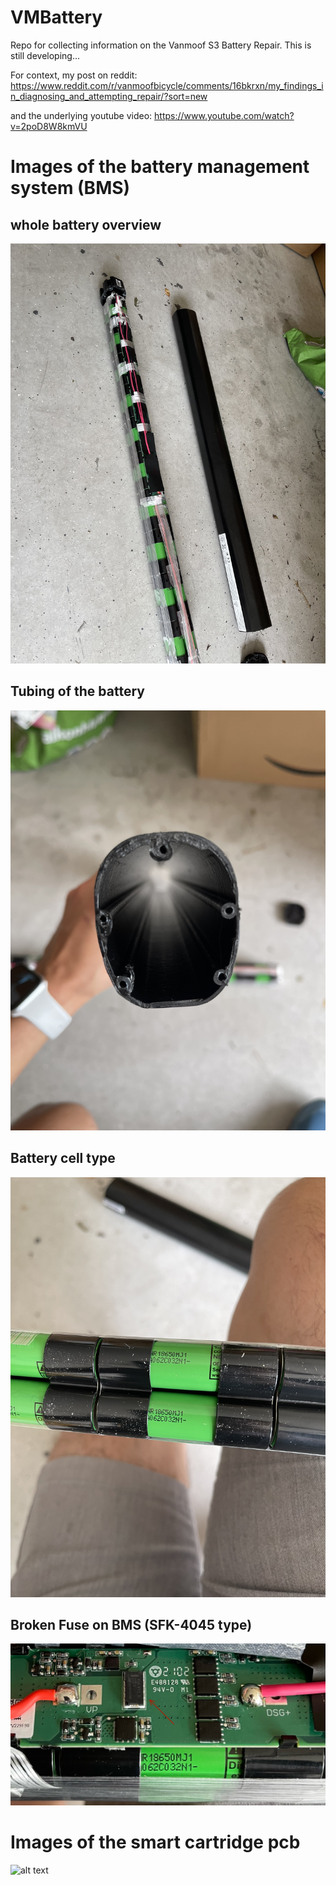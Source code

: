 # VMBattery
Repo for collecting information on the Vanmoof S3 Battery Repair.
This is still developing...

For context, my post on reddit:
https://www.reddit.com/r/vanmoofbicycle/comments/16bkrxn/my_findings_in_diagnosing_and_attempting_repair/?sort=new

and the underlying youtube video:
https://www.youtube.com/watch?v=2poD8W8kmVU

# Images of the battery management system (BMS)
## whole battery overview
![alt text](https://github.com/dtngx/VMBattery/blob/main/batteryImages/wholeBatteryModule_low.JPG?raw=true)
## Tubing of the battery
![alt text](https://github.com/dtngx/VMBattery/blob/main/batteryImages/batteryTube_low.JPG?raw=true)
## Battery cell type
![alt text](https://github.com/dtngx/VMBattery/blob/main/batteryImages/cellType18650MJ1_low.JPG?raw=true)
## Broken Fuse on BMS (SFK-4045 type)
![alt text](https://github.com/dtngx/VMBattery/blob/main/batteryImages/originalBrokenFuse_low.jpg?raw=true)

# Images of the smart cartridge pcb
![alt text](https://github.com/dtngx/VMBattery/blob/main/cartridgeImages/pcbOverview_stichedPano_high.jpg?raw=true)
